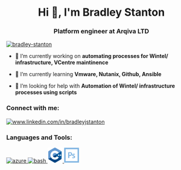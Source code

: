 <h1 align="center">Hi 👋, I'm Bradley Stanton</h1>
<h3 align="center">Platform engineer at Arqiva LTD</h3>

<p align="left"> <a href="https://github.com/ryo-ma/github-profile-trophy"><img src="https://github-profile-trophy.vercel.app/?username=bradley-stanton" alt="bradley-stanton" /></a> </p>

- 🔭 I’m currently working on **automating processes for Wintel/ infrastructure, VCentre maintinence**

- 🌱 I’m currently learning **Vmware, Nutanix, Github, Ansible**

- 🤝 I’m looking for help with **Automation of Wintel/ infrastructure processes using scripts**

<h3 align="left">Connect with me:</h3>
<p align="left">
<a href="https://linkedin.com/in/www.linkedin.com/in/bradleyjstanton" target="blank"><img align="center" src="https://raw.githubusercontent.com/rahuldkjain/github-profile-readme-generator/master/src/images/icons/Social/linked-in-alt.svg" alt="www.linkedin.com/in/bradleyjstanton" height="30" width="40" /></a>
</p>

<h3 align="left">Languages and Tools:</h3>
<p align="left"> <a href="https://azure.microsoft.com/en-in/" target="_blank" rel="noreferrer"> <img src="https://www.vectorlogo.zone/logos/microsoft_azure/microsoft_azure-icon.svg" alt="azure" width="40" height="40"/> </a> <a href="https://www.gnu.org/software/bash/" target="_blank" rel="noreferrer"> <img src="https://www.vectorlogo.zone/logos/gnu_bash/gnu_bash-icon.svg" alt="bash" width="40" height="40"/> </a> <a href="https://www.w3schools.com/cpp/" target="_blank" rel="noreferrer"> <img src="https://raw.githubusercontent.com/devicons/devicon/master/icons/cplusplus/cplusplus-original.svg" alt="cplusplus" width="40" height="40"/> </a> <a href="https://www.photoshop.com/en" target="_blank" rel="noreferrer"> <img src="https://raw.githubusercontent.com/devicons/devicon/master/icons/photoshop/photoshop-line.svg" alt="photoshop" width="40" height="40"/> </a> </p>
